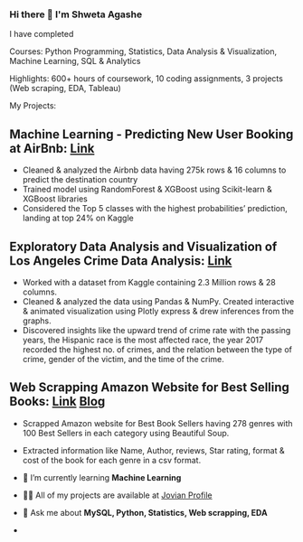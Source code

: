 ### Hi there 👋 I'm Shweta Agashe

<!--
**sagashe1/sagashe1** is a ✨ _special_ ✨ repository because its `README.md` (this file) appears on your GitHub profile.

Here are some ideas to get you started:

- 🔭 I’m currently working on ...
- 🌱 I’m currently learning ...
- 👯 I’m looking to collaborate on ...
- 🤔 I’m looking for help with ...
- 💬 Ask me about ...
- 📫 How to reach me: ...
- 😄 Pronouns: ...
- ⚡ Fun fact: ...
--> I have completed
Courses: Python Programming, Statistics, Data Analysis & Visualization, Machine Learning, SQL & Analytics

Highlights: 600+ hours of coursework, 10 coding assignments, 3 projects (Web scraping, EDA, Tableau)

My Projects:

## Machine Learning - Predicting New User Booking at AirBnb: [Link](https://jovian.com/shwetsagashe/ml-project)
* Cleaned & analyzed the Airbnb data having 275k rows & 16 columns to predict the destination country
* Trained model using RandomForest & XGBoost using Scikit-learn & XGBoost libraries
* Considered the Top 5 classes with the highest probabilities’ prediction, landing at top 24% on Kaggle

## Exploratory Data Analysis and Visualization of Los Angeles Crime Data Analysis: [Link](https://jovian.com/shwetsagashe/project-2-exploratory-data-analysis)
* Worked with a dataset from Kaggle containing 2.3 Million rows & 28 columns. 
* Cleaned & analyzed the data using Pandas &  NumPy. Created interactive & animated visualization using Plotly express & drew inferences from the graphs. 
* Discovered insights like the upward trend of crime rate with the passing years, the Hispanic race is the most affected race, the year 2017 recorded the highest no. of crimes, and the relation between the type of crime, gender of the victim, and the time of the crime. 

## Web Scrapping Amazon Website for Best Selling Books: [Link](https://jovian.com/shwetsagashe/project-web-scrapping-books-on-amazon) [Blog](https://medium.com/@shweta.agashe/web-scrapping-using-beautifulsoup-94903a1508e5)
* Scrapped Amazon website for Best Book Sellers having 278 genres with 100 Best Sellers in each category using Beautiful Soup. 
* Extracted information like Name, Author, reviews, Star rating, format & cost of the book for each genre in a csv format. 

* 🌱 I’m currently learning **Machine Learning**
* 👨‍💻 All of my projects are available at [Jovian Profile](https://jovian.com/shwetsagashe)
* 💬 Ask me about **MySQL, Python, Statistics, Web scrapping, EDA**
* 
